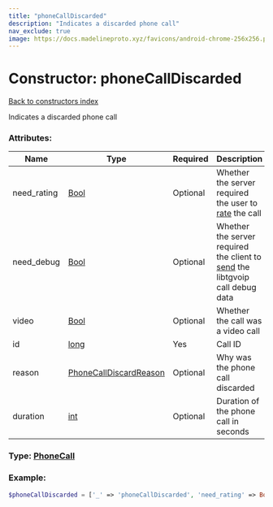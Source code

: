 ```yaml
---
title: "phoneCallDiscarded"
description: "Indicates a discarded phone call"
nav_exclude: true
image: https://docs.madelineproto.xyz/favicons/android-chrome-256x256.png
---
```

# Constructor: phoneCallDiscarded  
[Back to constructors index](/API_docs/constructors/index.md)



Indicates a discarded phone call

### Attributes:

| Name     |    Type       | Required | Description |
|----------|---------------|----------|-------------|
|need\_rating|[Bool](/API_docs/types/Bool.md) | Optional|Whether the server required the user to [rate](../methods/phone.setCallRating.md) the call|
|need\_debug|[Bool](/API_docs/types/Bool.md) | Optional|Whether the server required the client to [send](../methods/phone.saveCallDebug.md) the libtgvoip call debug data|
|video|[Bool](/API_docs/types/Bool.md) | Optional|Whether the call was a video call|
|id|[long](/API_docs/types/long.md) | Yes|Call ID|
|reason|[PhoneCallDiscardReason](/API_docs/types/PhoneCallDiscardReason.md) | Optional|Why was the phone call discarded|
|duration|[int](/API_docs/types/int.md) | Optional|Duration of the phone call in seconds|



### Type: [PhoneCall](/API_docs/types/PhoneCall.md)


### Example:

```php
$phoneCallDiscarded = ['_' => 'phoneCallDiscarded', 'need_rating' => Bool, 'need_debug' => Bool, 'video' => Bool, 'id' => long, 'reason' => PhoneCallDiscardReason, 'duration' => int];
```  
